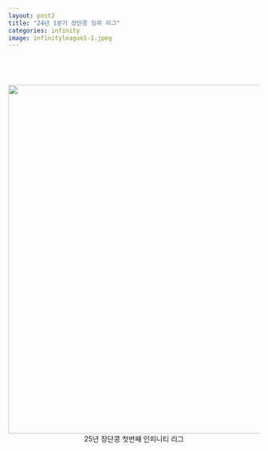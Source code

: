 ```yaml
---
layout: post2
title: "24년 1분기 장단콩 잉피 리그"
categories: infinity
image: infinityleague1-1.jpeg
---
```


<div id="contact" style="display: flex; flex-direction: column; align-items: center; text-align: center;">
  <h1 class="pageTitle"></h1>
    <img src="{{ '/assets/img/infinityleague1.png' | relative_url }}" alt="" width="700">
    <a> 25년 장단콩 첫번째 인피니티 리그 </a>
</div>
